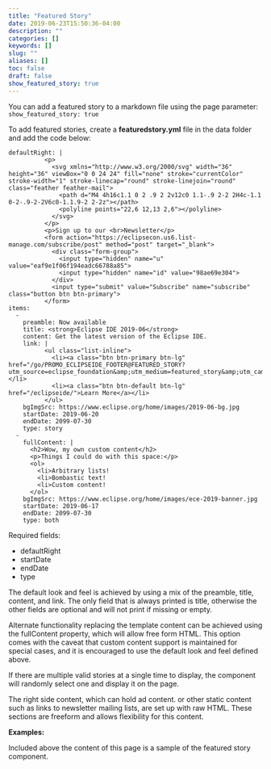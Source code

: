 ```yaml
---
title: "Featured Story"
date: 2019-06-23T15:50:36-04:00
description: ""
categories: []
keywords: []
slug: ""
aliases: []
toc: false
draft: false
show_featured_story: true
---
```


You can add a featured story to a markdown file using the page parameter: `show_featured_story: true`

To add featured stories, create a **featuredstory.yml** file in the data folder and add the code below:

~~~~
defaultRight: |
          <p>
            <svg xmlns="http://www.w3.org/2000/svg" width="36" height="36" viewBox="0 0 24 24" fill="none" stroke="currentColor" stroke-width="1" stroke-linecap="round" stroke-linejoin="round" class="feather feather-mail">
              <path d="M4 4h16c1.1 0 2 .9 2 2v12c0 1.1-.9 2-2 2H4c-1.1 0-2-.9-2-2V6c0-1.1.9-2 2-2z"></path>
              <polyline points="22,6 12,13 2,6"></polyline>
            </svg>
          </p>
          <p>Sign up to our <br>Newsletter</p>
          <form action="https://eclipsecon.us6.list-manage.com/subscribe/post" method="post" target="_blank">
            <div class="form-group">
              <input type="hidden" name="u" value="eaf9e1f06f194eadc66788a85">
              <input type="hidden" name="id" value="98ae69e304">
            </div>
            <input type="submit" value="Subscribe" name="subscribe" class="button btn btn-primary">
          </form>
items:
  -
    preamble: Now available
    title: <strong>Eclipse IDE 2019-06</strong>
    content: Get the latest version of the Eclipse IDE.
    link: |
          <ul class="list-inline">
            <li><a class="btn btn-primary btn-lg" href="/go/PROMO_ECLIPSEIDE_FOOTER@FEATURED_STORY?utm_source=eclipse_foundation&amp;utm_medium=featured_story&amp;utm_campaign=eclipse_ide_2019_06">Download</a></li>
            <li><a class="btn btn-default btn-lg" href="/eclipseide/">Learn More</a></li>
          </ul>
    bgImgSrc: https://www.eclipse.org/home/images/2019-06-bg.jpg
    startDate: 2019-06-20
    endDate: 2099-07-30
    type: story
  -
    fullContent: |
      <h2>Wow, my own custom content</h2>
      <p>Things I could do with this space:</p>
      <ol>
        <li>Arbitrary lists!
        <li>Bombastic text!
        <li>Custom content!
      </ol>
    bgImgSrc: https://www.eclipse.org/home/images/ece-2019-banner.jpg
    startDate: 2019-06-17
    endDate: 2099-07-30
    type: both
~~~~

Required fields:  

- defaultRight  
- startDate  
- endDate  
- type  

The default look and feel is achieved by using a mix of the preamble, title, content, and link. The only field that is always printed is title, otherwise the other fields are optional and will not print if missing or empty.  

Alternate functionality replacing the template content can be achieved using the fullContent property, which will allow free form HTML. This option comes with the caveat that custom content support is maintained for special cases, and it is encouraged to use the default look and feel defined above.

If there are multiple valid stories at a single time to display, the component will randomly select one and display it on the page.

The right side content, which can hold ad content. or other static content such as links to newsletter mailing lists, are set up with raw HTML. These sections are freeform and allows flexibility for this content.

**Examples:**

Included above the content of this page is a sample of the featured story component.
